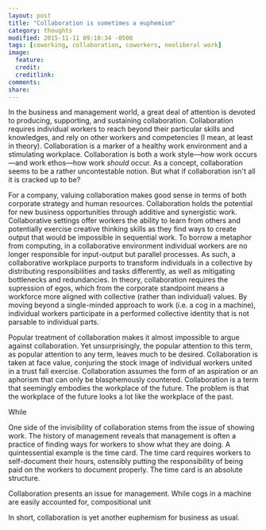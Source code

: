 ```yaml
---
layout: post
title: "Collaboration is sometimes a euphemism"
category: thoughts
modified: 2015-11-11 09:10:34 -0500
tags: [coworking, collaboration, coworkers, neoliberal work]
image:
  feature: 
  credit: 
  creditlink: 
comments: 
share: 
---
```

In the business and management world, a great deal of attention is devoted to producing, supporting, and sustaining collaboration. Collaboration requires individual workers to reach beyond their particular skills and knowledges, and rely on other workers and competencies (I mean, at least in theory). Collaboration is a marker of a healthy work environment and a stimulating workplace. Collaboration is both a work style&mdash;how work occurs&mdash;and work ethos&mdash;how work *should* occur. As a concept, collaboration seems to be a rather uncontestable notion. But what if collaboration isn't all it is cracked up to be?

For a company, valuing collaboration makes good sense in terms of both corporate strategy and human resources. Collaboration holds the potential for new business opportunities through additive and synergistic work. Collaborative settings offer workers the ability to learn from others and potentially exercise creative thinking skills as they find ways to create output that would be impossible in sequential work. To borrow a metaphor from computing, in a collaborative environment individual workers are no longer responsible for input-output but parallel processes. As such, a collaborative workplace purports to transform individuals in a collective by distributing responsibilities and tasks differently, as well as mitigating bottlenecks and redundancies. In theory, collaboration requires the supression of egos, which from the corporate standpoint means a workforce more aligned with collective (rather than individual) values. By moving beyond a single-minded approach to work (i.e. a cog in a machine), individual workers participate in a performed collective identity that is not parsable to individual parts.

Popular treatment of collaboration makes it almost impossible to argue against collaboration. Yet unsurprisingly, the popular attention to this term, as popular attention to any term, leaves much to be desired. Collaboration is taken at face value, conjuring the stock image of individual workers united in a trust fall exercise. Collaboration assumes the form of an aspiration or an aphorism that can only be blasphemously countered. Collaboration is a term that seemingly embodies the workplace of the future. The problem is that the workplace of the future looks a lot like the workplace of the past.

While 

One side of the invisibility of collaboration stems from the issue of showing work. The history of management reveals that management is often a practice of finding ways for workers to show what they are doing. A quintessential example is the time card. The time card requires workers to self-document their hours, ostensibly putting the responsibility of being paid on the workers to document properly. The time card is an absolute structure.

Collaboration presents an issue for management. While cogs in a machine are easily accounted for, compositional unit 


 In short, collaboration is yet another euphemism for business as usual.
